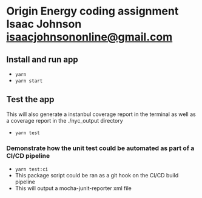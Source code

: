 # Origin Energy coding assignment Isaac Johnson <isaacjohnsononline@gmail.com>

## Install and run app

- `yarn`
- `yarn start`

## Test the app

This will also generate a instanbul coverage report in the terminal as well as a coverage report in the ./nyc_output directory

- `yarn test`

### Demonstrate how the unit test could be automated as part of a CI/CD pipeline

- `yarn test:ci`
- This package script could be ran as a git hook on the CI/CD build pipeline
- This will output a mocha-junit-reporter xml file
